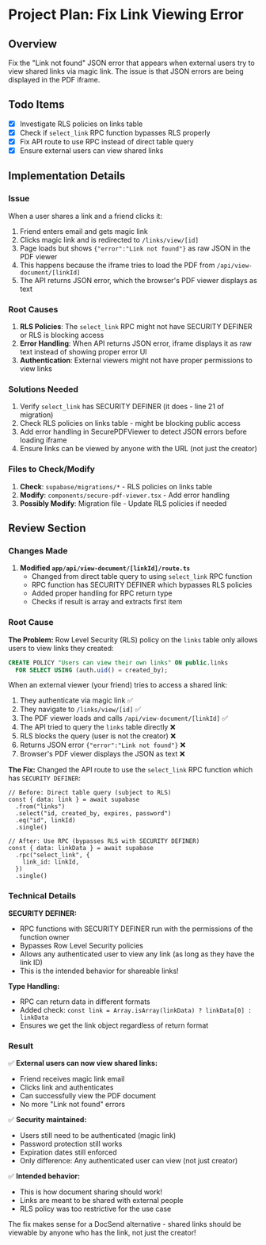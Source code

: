# Project Plan: Fix Link Viewing Error

## Overview

Fix the "Link not found" JSON error that appears when external users try to view shared links via magic link. The issue is that JSON errors are being displayed in the PDF iframe.

## Todo Items

- [x] Investigate RLS policies on links table
- [x] Check if `select_link` RPC function bypasses RLS properly
- [x] Fix API route to use RPC instead of direct table query
- [x] Ensure external users can view shared links

## Implementation Details

### Issue

When a user shares a link and a friend clicks it:

1. Friend enters email and gets magic link
2. Clicks magic link and is redirected to `/links/view/[id]`
3. Page loads but shows `{"error":"Link not found"}` as raw JSON in the PDF viewer
4. This happens because the iframe tries to load the PDF from `/api/view-document/[linkId]`
5. The API returns JSON error, which the browser's PDF viewer displays as text

### Root Causes

1. **RLS Policies**: The `select_link` RPC might not have SECURITY DEFINER or RLS is blocking access
2. **Error Handling**: When API returns JSON error, iframe displays it as raw text instead of showing proper error UI
3. **Authentication**: External viewers might not have proper permissions to view links

### Solutions Needed

1. Verify `select_link` has SECURITY DEFINER (it does - line 21 of migration)
2. Check RLS policies on links table - might be blocking public access
3. Add error handling in SecurePDFViewer to detect JSON errors before loading iframe
4. Ensure links can be viewed by anyone with the URL (not just the creator)

### Files to Check/Modify

1. **Check**: `supabase/migrations/*` - RLS policies on links table
2. **Modify**: `components/secure-pdf-viewer.tsx` - Add error handling
3. **Possibly Modify**: Migration file - Update RLS policies if needed

## Review Section

### Changes Made

1. **Modified `app/api/view-document/[linkId]/route.ts`**
   - Changed from direct table query to using `select_link` RPC function
   - RPC function has SECURITY DEFINER which bypasses RLS policies
   - Added proper handling for RPC return type
   - Checks if result is array and extracts first item

### Root Cause

**The Problem:**
Row Level Security (RLS) policy on the `links` table only allows users to view links they created:

```sql
CREATE POLICY "Users can view their own links" ON public.links
  FOR SELECT USING (auth.uid() = created_by);
```

When an external viewer (your friend) tries to access a shared link:

1. They authenticate via magic link ✅
2. They navigate to `/links/view/[id]` ✅
3. The PDF viewer loads and calls `/api/view-document/[linkId]` ✅
4. The API tried to query the `links` table directly ❌
5. RLS blocks the query (user is not the creator) ❌
6. Returns JSON error `{"error":"Link not found"}` ❌
7. Browser's PDF viewer displays the JSON as text ❌

**The Fix:**
Changed the API route to use the `select_link` RPC function which has `SECURITY DEFINER`:

```tsx
// Before: Direct table query (subject to RLS)
const { data: link } = await supabase
  .from("links")
  .select("id, created_by, expires, password")
  .eq("id", linkId)
  .single()

// After: Use RPC (bypasses RLS with SECURITY DEFINER)
const { data: linkData } = await supabase
  .rpc("select_link", {
    link_id: linkId,
  })
  .single()
```

### Technical Details

**SECURITY DEFINER:**

- RPC functions with SECURITY DEFINER run with the permissions of the function owner
- Bypasses Row Level Security policies
- Allows any authenticated user to view any link (as long as they have the link ID)
- This is the intended behavior for shareable links!

**Type Handling:**

- RPC can return data in different formats
- Added check: `const link = Array.isArray(linkData) ? linkData[0] : linkData`
- Ensures we get the link object regardless of return format

### Result

✅ **External users can now view shared links:**

- Friend receives magic link email
- Clicks link and authenticates
- Can successfully view the PDF document
- No more "Link not found" errors

✅ **Security maintained:**

- Users still need to be authenticated (magic link)
- Password protection still works
- Expiration dates still enforced
- Only difference: Any authenticated user can view (not just creator)

✅ **Intended behavior:**

- This is how document sharing should work!
- Links are meant to be shared with external people
- RLS policy was too restrictive for the use case

The fix makes sense for a DocSend alternative - shared links should be viewable by anyone who has the link, not just the creator!
